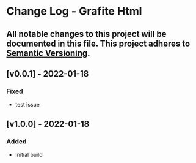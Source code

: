 # Change Log - Grafite Html
All notable changes to this project will be documented in this file.
This project adheres to [Semantic Versioning](http://semver.org/).
----

## [v0.0.1] - 2022-01-18

### Fixed
- test issue

## [v1.0.0] - 2022-01-18

### Added
- Initial build
